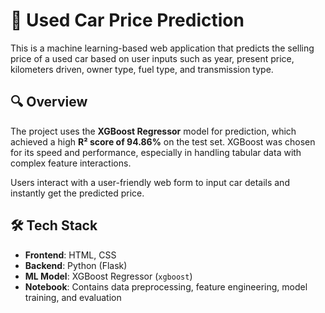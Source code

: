 # 🚗 Used Car Price Prediction

This is a machine learning-based web application that predicts the selling price of a used car based on user inputs such as year, present price, kilometers driven, owner type, fuel type, and transmission type.

## 🔍 Overview

The project uses the **XGBoost Regressor** model for prediction, which achieved a high **R² score of 94.86%** on the test set. XGBoost was chosen for its speed and performance, especially in handling tabular data with complex feature interactions.

Users interact with a user-friendly web form to input car details and instantly get the predicted price.

## 🛠️ Tech Stack

- **Frontend**: HTML, CSS
- **Backend**: Python (Flask)
- **ML Model**: XGBoost Regressor (`xgboost`)
- **Notebook**: Contains data preprocessing, feature engineering, model training, and evaluation
